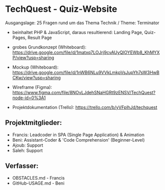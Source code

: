 # TechQuest - Quiz-Website
Ausgangslage: 25 Fragen rund um das Thema Technik / Theme: Terminator

- beinhaltet PHP & JavaScript, daraus resultierend: Landing Page, Quiz-Pages, Result Page

- grobes Grundkonzept (Whiteboard): https://drive.google.com/file/d/1matxq7LOJrj9cvAUyQlOYEWb8_KhMYXP/view?usp=sharing

- Mockup (Whiteboard): https://drive.google.com/file/d/1nWB6NLu9VVkLmkpVsJupYh7sW3HwBCKw/view?usp=sharing

- Wireframe (Figma): https://www.figma.com/file/8NOvLJdehSNaHGRt9zENSV/TechQuest?node-id=0%3A1

- Projektdokumentation (Trello): https://trello.com/b/yVFplhJd/techquest

Projektmitglieder: 
---------------------
- Francis: Leadcoder in SPA (Single Page Application) & Animation 
- Beni: Assistant-Coder & 'Code Comprehension' (Beginner-Level) 
- Ajoub: Support 
- Saleh: Support

Verfasser:
-------------
- OBSTACLES.md - Francis
- GitHub-USAGE.md - Beni
